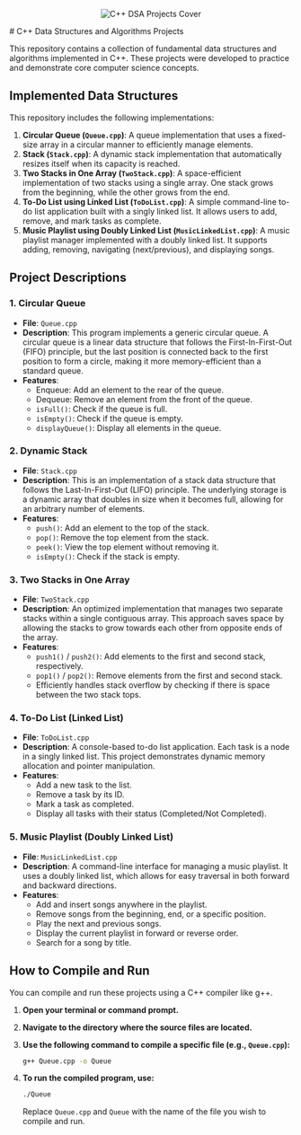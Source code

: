 <p align="center">
  <img src="[https://github.com/KeremOzcn/DSA_Projects/blob/main/dsa.png]" alt="C++ DSA Projects Cover"/>
</p>
# C++ Data Structures and Algorithms Projects

This repository contains a collection of fundamental data structures and algorithms implemented in C++. These projects were developed to practice and demonstrate core computer science concepts.

## Implemented Data Structures

This repository includes the following implementations:

1.  **Circular Queue (`Queue.cpp`)**: A queue implementation that uses a fixed-size array in a circular manner to efficiently manage elements.
2.  **Stack (`Stack.cpp`)**: A dynamic stack implementation that automatically resizes itself when its capacity is reached.
3.  **Two Stacks in One Array (`TwoStack.cpp`)**: A space-efficient implementation of two stacks using a single array. One stack grows from the beginning, while the other grows from the end.
4.  **To-Do List using Linked List (`ToDoList.cpp`)**: A simple command-line to-do list application built with a singly linked list. It allows users to add, remove, and mark tasks as complete.
5.  **Music Playlist using Doubly Linked List (`MusicLinkedList.cpp`)**: A music playlist manager implemented with a doubly linked list. It supports adding, removing, navigating (next/previous), and displaying songs.

## Project Descriptions

### 1. Circular Queue

-   **File**: `Queue.cpp`
-   **Description**: This program implements a generic circular queue. A circular queue is a linear data structure that follows the First-In-First-Out (FIFO) principle, but the last position is connected back to the first position to form a circle, making it more memory-efficient than a standard queue.
-   **Features**:
    -   Enqueue: Add an element to the rear of the queue.
    -   Dequeue: Remove an element from the front of the queue.
    -   `isFull()`: Check if the queue is full.
    -   `isEmpty()`: Check if the queue is empty.
    -   `displayQueue()`: Display all elements in the queue.

### 2. Dynamic Stack

-   **File**: `Stack.cpp`
-   **Description**: This is an implementation of a stack data structure that follows the Last-In-First-Out (LIFO) principle. The underlying storage is a dynamic array that doubles in size when it becomes full, allowing for an arbitrary number of elements.
-   **Features**:
    -   `push()`: Add an element to the top of the stack.
    -   `pop()`: Remove the top element from the stack.
    -   `peek()`: View the top element without removing it.
    -   `isEmpty()`: Check if the stack is empty.

### 3. Two Stacks in One Array

-   **File**: `TwoStack.cpp`
-   **Description**: An optimized implementation that manages two separate stacks within a single contiguous array. This approach saves space by allowing the stacks to grow towards each other from opposite ends of the array.
-   **Features**:
    -   `push1()` / `push2()`: Add elements to the first and second stack, respectively.
    -   `pop1()` / `pop2()`: Remove elements from the first and second stack.
    -   Efficiently handles stack overflow by checking if there is space between the two stack tops.

### 4. To-Do List (Linked List)

-   **File**: `ToDoList.cpp`
-   **Description**: A console-based to-do list application. Each task is a node in a singly linked list. This project demonstrates dynamic memory allocation and pointer manipulation.
-   **Features**:
    -   Add a new task to the list.
    -   Remove a task by its ID.
    -   Mark a task as completed.
    -   Display all tasks with their status (Completed/Not Completed).

### 5. Music Playlist (Doubly Linked List)

-   **File**: `MusicLinkedList.cpp`
-   **Description**: A command-line interface for managing a music playlist. It uses a doubly linked list, which allows for easy traversal in both forward and backward directions.
-   **Features**:
    -   Add and insert songs anywhere in the playlist.
    -   Remove songs from the beginning, end, or a specific position.
    -   Play the next and previous songs.
    -   Display the current playlist in forward or reverse order.
    -   Search for a song by title.

## How to Compile and Run

You can compile and run these projects using a C++ compiler like g++.

1.  **Open your terminal or command prompt.**
2.  **Navigate to the directory where the source files are located.**
3.  **Use the following command to compile a specific file (e.g., `Queue.cpp`):**

    ```bash
    g++ Queue.cpp -o Queue
    ```

4.  **To run the compiled program, use:**

    ```bash
    ./Queue
    ```

    Replace `Queue.cpp` and `Queue` with the name of the file you wish to compile and run.
